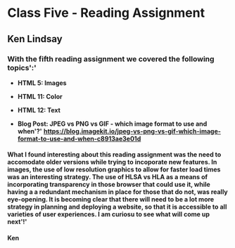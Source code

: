 # Class Five - Reading Assignment

## Ken Lindsay

### With the fifth reading assignment we covered the following topics':'

- **HTML  5: Images**
- **HTML 11: Color**
- **HTML 12: Text**

- **Blog Post: JPEG vs PNG vs GIF - which image format to use and when'?'**
**https://blog.imagekit.io/jpeg-vs-png-vs-gif-which-image-format-to-use-and-when-c8913ae3e01d**

#### What I found interesting about this reading assignment was the need to accomodate older versions while trying to incoporate new features. In images, the use of low resolution graphics to allow for faster load times was an interesting strategy. The use of HLSA vs HLA as a means of incorporating transparency in those browser that could use it, while having a a redundant mechanism in place for those that do not, was really eye-opening. It is becoming clear that there will need to be a lot more strategy in planning and deploying a website, so that it is accessible to all varieties of user experiences. I am curiosu to see what will come up next'!'

#### Ken
